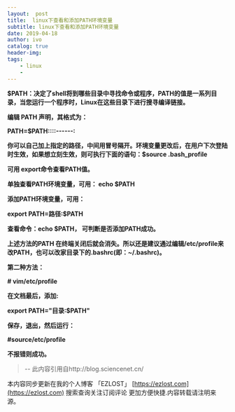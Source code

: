 ```yaml
---
layout:  post
title:  linux下查看和添加PATH环境变量
subtitle: linux下查看和添加PATH环境变量 
date: 2019-04-18
author: ivo
catalog: true
header-img:
tags:
    - linux
    - 
---
```

**$PATH：决定了shell将到哪些目录中寻找命令或程序，PATH的值是一系列目录，当您运行一个程序时，Linux在这些目录下进行搜寻编译链接。**

**编辑 PATH 声明，其格式为：**

**PATH=$PATH:<PATH1>:<PATH2>:<PATH3>:------:<PATHN>**

**你可以自己加上指定的路径，中间用冒号隔开。环境变量更改后，在用户下次登陆时生效，如果想立刻生效，则可执行下面的语句：$source .bash_profile**

**可用 export命令查看PATH值。**

**单独查看PATH环境变量，可用： **echo $PATH****

**添加PATH环境变量，可用：**

**export PATH=路径:$PATH**

**查看命令：echo $PATH， 可判断是否添加PATH成功。**

**上述方法的PATH 在终端关闭后就会消失。所以还是建议通过编辑/etc/profile来改PATH，也可以改家目录下的.bashrc(即：~/.bashrc)。**

**第二种方法：**

**# vim/etc/profile**

**在文档最后，添加:**

**export PATH="目录:$PATH"**

**保存，退出，然后运行：**

**#source/etc/profile**

**不报错则成功。**
>
> --  此内容引用自http://blog.sciencenet.cn/

本内容同步更新在我的个人博客 「EZLOST」 [https://ezlost.com](https://ezlost.com)  搜索查询关注订阅评论 更加方便快捷.内容转载请注明来源。
